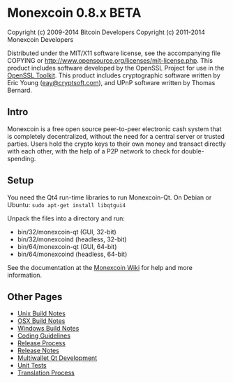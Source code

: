 Monexcoin 0.8.x BETA
====================

Copyright (c) 2009-2014 Bitcoin Developers
Copyright (c) 2011-2014 Monexcoin Developers

Distributed under the MIT/X11 software license, see the accompanying
file COPYING or http://www.opensource.org/licenses/mit-license.php.
This product includes software developed by the OpenSSL Project for use in the [OpenSSL Toolkit](http://www.openssl.org/). This product includes
cryptographic software written by Eric Young ([eay@cryptsoft.com](mailto:eay@cryptsoft.com)), and UPnP software written by Thomas Bernard.


Intro
---------------------
Monexcoin is a free open source peer-to-peer electronic cash system that is
completely decentralized, without the need for a central server or trusted
parties.  Users hold the crypto keys to their own money and transact directly
with each other, with the help of a P2P network to check for double-spending.


Setup
---------------------
You need the Qt4 run-time libraries to run Monexcoin-Qt. On Debian or Ubuntu:
	`sudo apt-get install libqtgui4`

Unpack the files into a directory and run:

- bin/32/monexcoin-qt (GUI, 32-bit)
- bin/32/monexcoind (headless, 32-bit)
- bin/64/monexcoin-qt (GUI, 64-bit)
- bin/64/monexcoind (headless, 64-bit)

See the documentation at the [Monexcoin Wiki](http://monexcoin.info)
for help and more information.


Other Pages
---------------------
- [Unix Build Notes](build-unix.md)
- [OSX Build Notes](build-osx.md)
- [Windows Build Notes](build-msw.md)
- [Coding Guidelines](coding.md)
- [Release Process](release-process.md)
- [Release Notes](release-notes.md)
- [Multiwallet Qt Development](multiwallet-qt.md)
- [Unit Tests](unit-tests.md)
- [Translation Process](translation_process.md)
